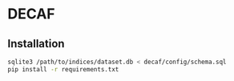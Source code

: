 # DECAF

## Installation

```bash
sqlite3 /path/to/indices/dataset.db < decaf/config/schema.sql
pip install -r requirements.txt
```